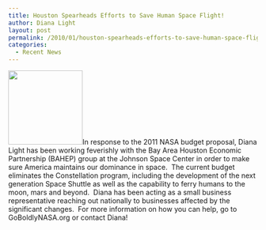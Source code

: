 ```yaml
---
title: Houston Spearheads Efforts to Save Human Space Flight!
author: Diana Light
layout: post
permalink: /2010/01/houston-spearheads-efforts-to-save-human-space-flight/
categories:
  - Recent News
---
```

<img class="alignleft size-full wp-image-458" title="nasa-150x150" src="http://mccst.com/wp-content/uploads/2011/04/nasa-150x1501.jpg" alt="" width="150" height="150" />In response to the 2011 NASA budget proposal, Diana Light has been working feverishly with the Bay Area Houston Economic Partnership (BAHEP) group at the Johnson Space Center in order to make sure America maintains our dominance in space.  The current budget eliminates the Constellation program, including the development of the next generation Space Shuttle as well as the capability to ferry humans to the moon, mars and beyond.  Diana has been acting as a small business representative reaching out nationally to businesses affected by the significant changes.  For more information on how you can help, go to GoBoldlyNASA.org or contact Diana!